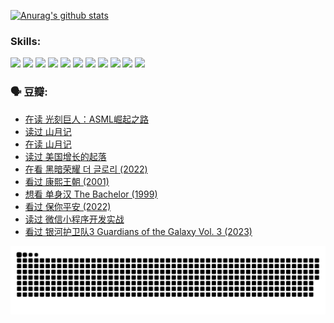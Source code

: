 
[![Anurag's github stats](https://github-readme-stats.vercel.app/api?username=w940853815)](https://github.com/anuraghazra/github-readme-stats)

### Skills:

<code><img height="32" src="https://cdn.jsdelivr.net/npm/simple-icons@v5/icons/python.svg"></code>
<code><img height="32" src="https://cdn.jsdelivr.net/npm/simple-icons@v5/icons/javascript.svg"></code>
<code><img height="32" src="https://cdn.jsdelivr.net/npm/simple-icons@v5/icons/django.svg"></code>
<code><img height="32" src="https://cdn.jsdelivr.net/npm/simple-icons@v5/icons/flask.svg"></code>
<code><img height="32" src="https://cdn.jsdelivr.net/npm/simple-icons@v5/icons/vuetify.svg"></code>
<code><img height="32" src="https://cdn.jsdelivr.net/npm/simple-icons@v5/icons/git.svg"></code>
<code><img height="32" src="https://cdn.jsdelivr.net/npm/simple-icons@v5/icons/docker.svg"></code>
<code><img height="32" src="https://cdn.jsdelivr.net/npm/simple-icons@v5/icons/postgresql.svg"></code>
<code><img height="32" src="https://cdn.jsdelivr.net/npm/simple-icons@v5/icons/elasticsearch.svg"></code>
<code><img height="32" src="https://cdn.jsdelivr.net/npm/simple-icons@v5/icons/macos.svg"></code>
<code><img height="32" src="https://cdn.jsdelivr.net/npm/simple-icons@v5/icons/linux.svg"></code>

### 🗣 豆瓣:

<!-- DOUBAN-ACTIVITIES:START -->
- [在读 光刻巨人：ASML崛起之路](https://www.douban.com/people/136069238/status/4266569048/?_i=86435052)
- [读过 山月记](https://www.douban.com/people/136069238/status/4266567455/?_i=86435052)
- [在读 山月记](https://www.douban.com/people/136069238/status/4256796460/?_i=86435052)
- [读过 美国增长的起落](https://www.douban.com/people/136069238/status/4256795052/?_i=86435052)
- [在看 黑暗荣耀 더 글로리‎ (2022)](https://www.douban.com/people/136069238/status/4256207386/?_i=86435052)
- [看过 康熙王朝‎ (2001)](https://www.douban.com/people/136069238/status/4254396418/?_i=86435052)
- [想看 单身汉 The Bachelor‎ (1999)](https://www.douban.com/people/136069238/status/4250318861/?_i=86435052)
- [看过 保你平安‎ (2022)](https://www.douban.com/people/136069238/status/4239139510/?_i=86435052)
- [读过 微信小程序开发实战](https://www.douban.com/people/136069238/status/4237321528/?_i=86435052)
- [看过 银河护卫队3 Guardians of the Galaxy Vol. 3‎ (2023)](https://www.douban.com/people/136069238/status/4236631849/?_i=86435052)
<!-- DOUBAN-ACTIVITIES:END -->


![Snake animation](https://raw.githubusercontent.com/w940853815/w940853815/output/github-contribution-grid-snake.svg)

<!--
**w940853815/w940853815** is a ✨ _special_ ✨ repository because its `README.md` (this file) appears on your GitHub profile.

Here are some ideas to get you started:

- 🔭 I’m currently working on ...
- 🌱 I’m currently learning ...
- 👯 I’m looking to collaborate on ...
- 🤔 I’m looking for help with ...
- 💬 Ask me about ...
- 📫 How to reach me: ...
- 😄 Pronouns: ...
- ⚡ Fun fact: ...
-->
